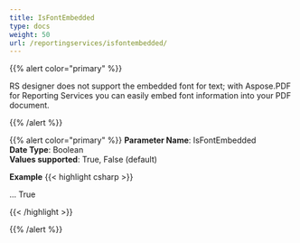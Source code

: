 ```yaml
---
title: IsFontEmbedded
type: docs
weight: 50
url: /reportingservices/isfontembedded/
---
```


{{% alert color="primary" %}}

RS designer does not support the embedded font for text; with Aspose.PDF for Reporting Services you can easily embed font information into your PDF document.

{{% /alert %}}

{{% alert color="primary" %}}
**Parameter Name**: IsFontEmbedded   
**Date Type**: Boolean   
**Values supported**: True, False (default)   

**Example**
{{< highlight csharp >}}

<Render>
...
<Extension Name="APPDF" Type=" Aspose.PDF.ReportingServices.Renderer,Aspose.PDF.ReportingServices">
<Configuration>
<IsFontEmbedded >True</IsFontEmbedded>
</Configuration>
</Extension>
</Render>

{{< /highlight >}}

{{% /alert %}} 